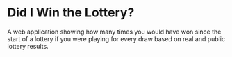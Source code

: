 # Did I Win the Lottery?
A web application showing how many times you would have won since the start of a lottery if you were playing for every draw based on real and public lottery results.
